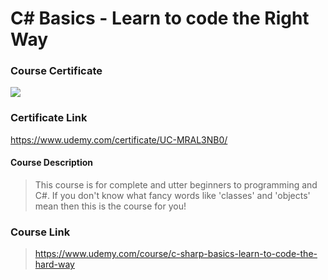 # C# Basics - Learn to code the Right Way

### Course Certificate
![](https://udemy-certificate.s3.amazonaws.com/image/UC-MRAL3NB0.jpg?l=null)

### Certificate Link
https://www.udemy.com/certificate/UC-MRAL3NB0/

#### Course Description
> This course is for complete and utter beginners to programming and C#. If you don't know what fancy words like 'classes' and 'objects' mean then this is the course for you!

### Course Link
> https://www.udemy.com/course/c-sharp-basics-learn-to-code-the-hard-way
